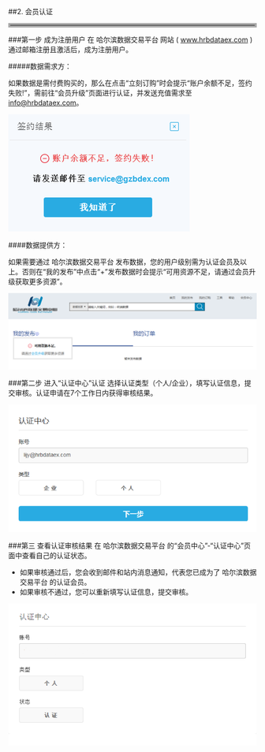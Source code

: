 ##2. 会员认证

<hr style=" border:4px solid #A9A9A9;" />

###第一步 成为注册用户
在 哈尔滨数据交易平台 网站 ( www.hrbdataex.com )通过邮箱注册且激活后，成为注册用户。

#####数据需求方：

如果数据是需付费购买的，那么在点击“立刻订购”时会提示“账户余额不足，签约失败!”，需前往“会员升级”页面进行认证，并发送充值需求至 info@hrbdataex.com。

![](img/lack_of_balance.png)

####数据提供方：

如果需要通过 哈尔滨数据交易平台 发布数据，您的用户级别需为认证会员及以上。否则在“我的发布”中点击“+”发布数据时会提示“可用资源不足，请通过会员升级获取更多资源”。

![](img/lack_of_resource.png)

###第二步 进入“认证中心”认证
 选择认证类型（个人/企业），填写认证信息，提交审核。认证申请在7个工作日内获得审核结果。

![](img/certificate.png)

###第三 查看认证审核结果
在 哈尔滨数据交易平台 的“会员中心”-“认证中心”页面中查看自己的认证状态。

* 如果审核通过后，您会收到邮件和站内消息通知，代表您已成为了 哈尔滨数据交易平台 的认证会员。
* 如果审核不通过，您可以重新填写认证信息，提交审核。


![](img/certificate_result.png)